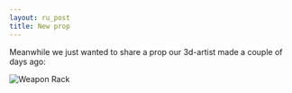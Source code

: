 ```yaml
---
layout: ru_post
title: New prop
---
```


Meanwhile we just wanted to share a prop our 3d-artist made a couple of days ago:

![Weapon Rack](http://i.imgur.com/OMyQx4z.png)